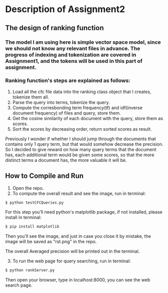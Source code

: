 # Description of Assignment2
## The design of ranking function

### The model I am using here is simple vector space model, since we should not know any relevant files in advance. The progress of indexing and tokenization are covered in Assignment1, and the tokens will be used in this part of assignment.

### Ranking function's steps are explained as follows:

1. Load all the cfc file data into the ranking class object that I creates, tokenize them all.
2. Parse the query into terms, tokenize the query.
3. Compute the corresbonding term frequency(tf) and idf(inverse document frequency) of files and query, store them.
4. Get the cosine similarity of each document with the query, store them as scores.
5. Sort the scores by decreasing order, return sorted scores as result.

Previously I wonder if whether I should jump through the documents that contains only 1 query term, but that would somehow decrease the precision. So I decided to give reward on how many query terms that the document has, each additional term would be given some scores, so that the more distinct terms a document has, the more valuable it will be.

## How to Compile and Run

1. Open the repo.
2. To compute the overall result and see the image, run in terminal:
```bash
$ python testCFCQueries.py
```

For this step you'll need python's matplotlib package, if not installed, please install in terminal:
```bash
$ pip install matplotlib
```

Then you'll see the image, and just in case you close it by mistake, the image will be saved as "rst.png" in the repo.

The overall Averaged precision will be printed out in the terminal.

3. To run the web page for query searching, run in terminal:

```bash
$ python rankServer.py
```

Then open your browser, type in localhost:8000, you can see the web search page.
